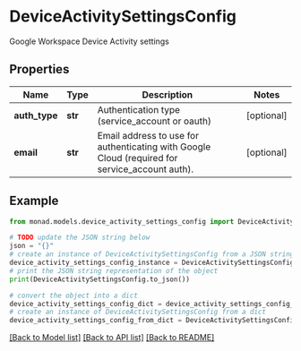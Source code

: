 # DeviceActivitySettingsConfig

Google Workspace Device Activity settings

## Properties

Name | Type | Description | Notes
------------ | ------------- | ------------- | -------------
**auth_type** | **str** | Authentication type (service_account or oauth) | [optional] 
**email** | **str** | Email address to use for authenticating with Google Cloud (required for service_account auth). | [optional] 

## Example

```python
from monad.models.device_activity_settings_config import DeviceActivitySettingsConfig

# TODO update the JSON string below
json = "{}"
# create an instance of DeviceActivitySettingsConfig from a JSON string
device_activity_settings_config_instance = DeviceActivitySettingsConfig.from_json(json)
# print the JSON string representation of the object
print(DeviceActivitySettingsConfig.to_json())

# convert the object into a dict
device_activity_settings_config_dict = device_activity_settings_config_instance.to_dict()
# create an instance of DeviceActivitySettingsConfig from a dict
device_activity_settings_config_from_dict = DeviceActivitySettingsConfig.from_dict(device_activity_settings_config_dict)
```
[[Back to Model list]](../README.md#documentation-for-models) [[Back to API list]](../README.md#documentation-for-api-endpoints) [[Back to README]](../README.md)


